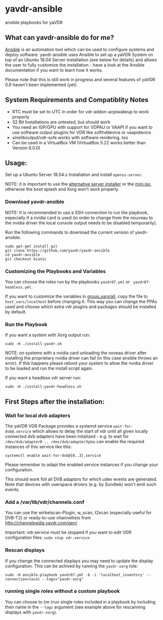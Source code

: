 # yavdr-ansible
ansible playbooks for yaVDR

## What can yavdr-ansible do for me?
[Ansible](https://docs.ansible.com/ansible/latest/index.html) is an automation tool which can be used to configure systems and deploy software.
yavdr-ansible uses Ansible to set up a yaVDR System on top of an Ubuntu 18.04 Server installation (see below for details) and allows the user to fully customize the installation - have a look at the Ansible documentation if you want to learn how it works.

Please note that this is still work in progress and several features of yaVDR 0.6 haven't been implemented (yet).

## System Requirements and Compatiblity Notes
- RTC must be set to UTC in order for vdr-addon-acpiwakeup to work properly
- 32 Bit Installations are untested, but should work
- You need an IGP/GPU with support for VDPAU or VAAPI if you want to use software output plugins for VDR like softhddevice or vaapidevice
- xineliboutput/vdr-sxfe works with software rendering, too
- Can be used in a VirtualBox VM (VirtualBox 5.22 works better than Version 6.0.0)

## Usage:

Set up a Ubuntu Server 18.04.x Installation and install `openss-server`.

NOTE: it is important to use the [alternative server installer](https://www.ubuntu.com/download/alternative-downloads#alternate-ubuntu-server-installer) or the [mini.iso](https://help.ubuntu.com/community/Installation/MinimalCD), otherwise the boot splash and Xorg won't work properly.

### Download yavdr-ansible
NOTE: It is recommended to use a SSH connection to run the playbook, especially if a nvidia card is used (in order to change from the nouveau to the nvidia driver the local console output needs to be disabled temporarily).

Run the following commands to download the current version of yavdr-ansible:
```
sudo apt-get install git
git clone https://github.com/yavdr/yavdr-ansible
cd yavdr-ansible
git checkout bionic
```

### Customizing the Playbooks and Variables
You can choose the roles run by the playbooks `yavdr07.yml` or ` yavdr07-headless.yml`.

If you want to customize the variables in [group_vars/all](group_vars/all), copy the file to `host_vars/localhost` before changing it. This way you can change the PPAs used and choose which extra vdr plugins and packages should be installed by default.

### Run the Playbook
If you want a system with Xorg output run:
```
sudo -H ./install-yavdr.sh
```
NOTE: on systems with a nvidia card unloading the noveau driver after installing the proprietary nvidia driver can fail (in this case ansible throws an error). If this happens please reboot your system to allow the nvidia driver to be loaded and run the install script again.

If you want a headless vdr server run:
```
sudo -H ./install-yavdr-headless.sh
```

## First Steps after the installation:

### Wait for local dvb adapters
The yaVDR VDR Package provides a systemd service `wait-for-dvb@.service` which allows to delay the start of vdr until all given locally connected dvb adapters have been initalized - e.g. to wait for `/dev/dvb/adapter0 .. /dev/dvb/adapter3`you can enable the required instances of this service like this:
```shell
systemctl enable wait-for-dvb@{0..3}.service
```
Please remember to adapt the enabled service instances if you change your configuration.

This should work foll all DVB adaptors for which udev events are generated. Note that devices with userspace drivers (e.g. by Sundtek) won't emit such events.

### Add a /var/lib/vdr/channels.conf

You can use the wirbelscan-Plugin, w_scan, t2scan (especially useful for DVB-T2) or ready-to-use channellists from http://channelpedia.yavdr.com/gen/

Important: vdr.service must be stopped if you want to edit VDR configuration files: `sudo stop vdr.service`

### Rescan displays
If you change the connected displays you may need to update the display configuration. This can be achived by running the `yavdr-xorg` role:
```shell
sudo -H ansible-playbook yavdr07.yml -b -i 'localhost_inventory' --connection=local --tags="yavdr-xorg"
```

### running single roles without a custom playbook
You can choose to (re-)run single roles included in a playbook by including their name in the `--tags` argument (see example above for rescanning displays with `yavdr-xorg`).
